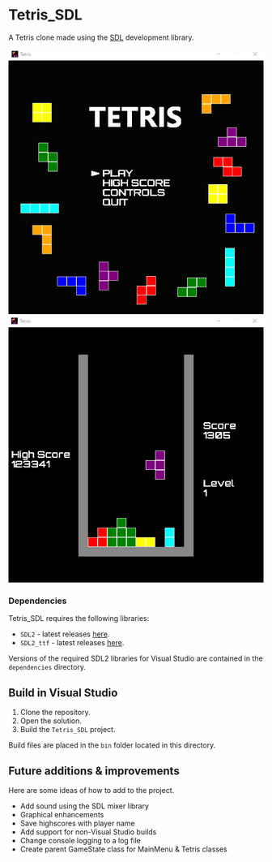# Tetris_SDL

A Tetris clone made using the [SDL](https://www.libsdl.org/) development library.

![Menu screenshot](misc/screenshot-menu.png)
![Game screenshot](misc/screenshot-game.png)

### Dependencies

Tetris_SDL requires the following libraries:
- `SDL2` - latest releases [here](https://github.com/libsdl-org/SDL/releases/tag/release-2.28.2).
- `SDL2_ttf` - latest releases [here](https://github.com/libsdl-org/SDL_ttf/releases).

Versions of the required SDL2 libraries for Visual Studio are contained in the `dependencies` directory.

## Build in Visual Studio

1. Clone the repository.
1. Open the solution.
1. Build the `Tetris_SDL` project.

Build files are placed in the `bin` folder located in this directory.

## Future additions & improvements

Here are some ideas of how to add to the project.

- Add sound using the SDL mixer library
- Graphical enhancements
- Save highscores with player name
- Add support for non-Visual Studio builds
- Change console logging to a log file
- Create parent GameState class for MainMenu & Tetris classes
